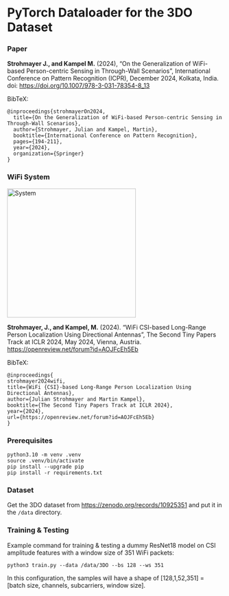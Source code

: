 # PyTorch Dataloader for the 3DO Dataset

### Paper
**Strohmayer J., and Kampel M.** (2024), “On the Generalization of WiFi-based Person-centric Sensing in Through-Wall Scenarios”, International Conference on Pattern Recognition (ICPR), December 2024, Kolkata, India. doi: https://doi.org/10.1007/978-3-031-78354-8_13

BibTeX:
```
@inproceedings{strohmayerOn2024,
  title={On the Generalization of WiFi-based Person-centric Sensing in Through-Wall Scenarios},
  author={Strohmayer, Julian and Kampel, Martin},
  booktitle={International Conference on Pattern Recognition},
  pages={194-211},
  year={2024},
  organization={Springer}
}
```
### WiFi System
<img src="https://github.com/user-attachments/assets/79caebc8-6d96-4726-a88f-dfee70093980" alt="System" width="300"/>

**Strohmayer, J., and Kampel, M.** (2024). “WiFi CSI-based Long-Range Person Localization Using Directional Antennas”, The Second Tiny Papers Track at ICLR 2024, May 2024, Vienna, Austria. https://openreview.net/forum?id=AOJFcEh5Eb

BibTeX:
```
@inproceedings{
strohmayer2024wifi,
title={WiFi {CSI}-based Long-Range Person Localization Using Directional Antennas},
author={Julian Strohmayer and Martin Kampel},
booktitle={The Second Tiny Papers Track at ICLR 2024},
year={2024},
url={https://openreview.net/forum?id=AOJFcEh5Eb}
}
```


### Prerequisites
```
python3.10 -m venv .venv
source .venv/bin/activate
pip install --upgrade pip
pip install -r requirements.txt
```

### Dataset
Get the 3DO dataset from https://zenodo.org/records/10925351 and put it in the `/data` directory.

### Training & Testing 
Example command for training & testing a dummy ResNet18 model on CSI amplitude features with a window size of 351 WiFi packets:

```
python3 train.py --data /data/3DO --bs 128 --ws 351 
```
In this configuration, the samples will have a shape of [128,1,52,351] = [batch size, channels, subcarriers, window size].

